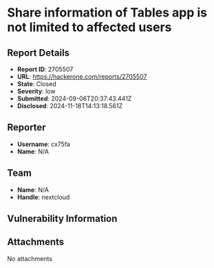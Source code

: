 # Share information of Tables app is not limited to affected users 

## Report Details
- **Report ID**: 2705507
- **URL**: https://hackerone.com/reports/2705507
- **State**: Closed
- **Severity**: low
- **Submitted**: 2024-09-06T20:37:43.441Z
- **Disclosed**: 2024-11-18T14:13:18.561Z

## Reporter
- **Username**: cx75fa
- **Name**: N/A

## Team
- **Name**: N/A
- **Handle**: nextcloud

## Vulnerability Information


## Attachments
No attachments
